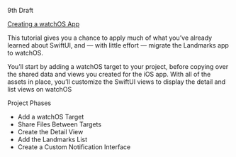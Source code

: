 9th Draft

[Creating a watchOS App](https://developer.apple.com/tutorials/swiftui/creating-a-watchos-app)

This tutorial gives you a chance to apply much of what you’ve already learned about SwiftUI, and — with little effort — migrate the Landmarks app to watchOS.

You’ll start by adding a watchOS target to your project, before copying over the shared data and views you created for the iOS app. With all of the assets in place, you’ll customize the SwiftUI views to display the detail and list views on watchOS

Project Phases
* Add a watchOS Target
* Share Files Between Targets
* Create the Detail View
* Add the Landmarks List
* Create a Custom Notification Interface
